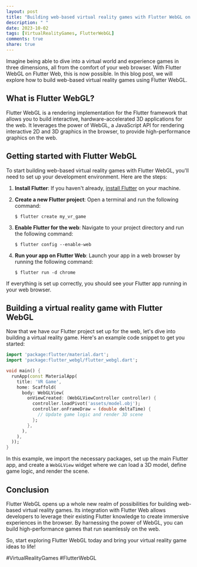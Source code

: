 ```yaml
---
layout: post
title: "Building web-based virtual reality games with Flutter WebGL on Flutter Web"
description: " "
date: 2023-10-02
tags: [VirtualRealityGames, FlutterWebGL]
comments: true
share: true
---
```


Imagine being able to dive into a virtual world and experience games in three dimensions, all from the comfort of your web browser. With Flutter WebGL on Flutter Web, this is now possible. In this blog post, we will explore how to build web-based virtual reality games using Flutter WebGL.

## What is Flutter WebGL?

Flutter WebGL is a rendering implementation for the Flutter framework that allows you to build interactive, hardware-accelerated 3D applications for the web. It leverages the power of WebGL, a JavaScript API for rendering interactive 2D and 3D graphics in the browser, to provide high-performance graphics on the web.

## Getting started with Flutter WebGL

To start building web-based virtual reality games with Flutter WebGL, you'll need to set up your development environment. Here are the steps:

1. **Install Flutter**: If you haven't already, [install Flutter](https://flutter.dev/docs/get-started/install) on your machine.

2. **Create a new Flutter project**: Open a terminal and run the following command:

   ```shell
   $ flutter create my_vr_game
   ```

3. **Enable Flutter for the web**: Navigate to your project directory and run the following command:

   ```shell
   $ flutter config --enable-web
   ```

4. **Run your app on Flutter Web**: Launch your app in a web browser by running the following command:

   ```shell
   $ flutter run -d chrome
   ```

If everything is set up correctly, you should see your Flutter app running in your web browser.

## Building a virtual reality game with Flutter WebGL

Now that we have our Flutter project set up for the web, let's dive into building a virtual reality game. Here's an example code snippet to get you started:

```dart
import 'package:flutter/material.dart';
import 'package:flutter_webgl/flutter_webgl.dart';

void main() {
  runApp(const MaterialApp(
    title: 'VR Game',
    home: Scaffold(
      body: WebGLView(
        onViewCreated: (WebGLViewController controller) {
          controller.loadPivot('assets/model.obj');
          controller.onFrameDraw = (double deltaTime) {
            // Update game logic and render 3D scene
          };
        },
      ),
    ),
  ));
}
```

In this example, we import the necessary packages, set up the main Flutter app, and create a `WebGLView` widget where we can load a 3D model, define game logic, and render the scene.

## Conclusion

Flutter WebGL opens up a whole new realm of possibilities for building web-based virtual reality games. Its integration with Flutter Web allows developers to leverage their existing Flutter knowledge to create immersive experiences in the browser. By harnessing the power of WebGL, you can build high-performance games that run seamlessly on the web.

So, start exploring Flutter WebGL today and bring your virtual reality game ideas to life!

\#VirtualRealityGames #FlutterWebGL